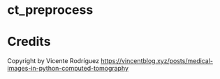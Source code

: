 # ct_preprocess
# Credits
Copyright by Vicente Rodríguez
https://vincentblog.xyz/posts/medical-images-in-python-computed-tomography
